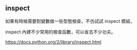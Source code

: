 ## inspect

如果有時候需要對變數做一些型態檢查，不仿試試 inspect 模組，

inspect 內建不少常用的檢查函數，可以省去不少功夫。

https://docs.python.org/2/library/inspect.html
